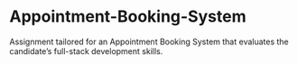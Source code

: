# Appointment-Booking-System

Assignment tailored for an Appointment Booking System that evaluates the candidate’s full-stack development skills.